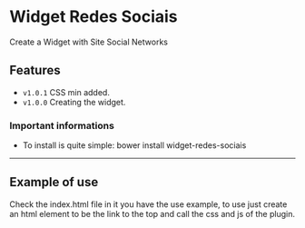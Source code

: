 # Widget Redes Sociais

Create a Widget with Site Social Networks
## Features

- `v1.0.1` CSS min added.
- `v1.0.0` Creating the widget.

### Important informations

- To install is quite simple: bower install widget-redes-sociais
-----

## Example of use
Check the index.html file in it you have the use example, to use just create an html element to be the link to the top and call the css and js of the plugin.
